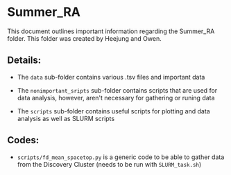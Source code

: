 # Summer_RA
This document outlines important information regarding the Summer_RA folder. This folder was created by Heejung and Owen.

## Details:
* The `data` sub-folder contains various .tsv files and important data

* The `nonimportant_sripts` sub-folder contains scripts that are used for data analysis, however, aren't necessary for gathering or runing data

* The `scripts` sub-folder contains useful scripts for plotting and data analysis as well as SLURM scripts

## Codes:
* `scripts/fd_mean_spacetop.py` is a generic code to be able to gather data from the Discovery Cluster (needs to be run with `SLURM_task.sh`)
